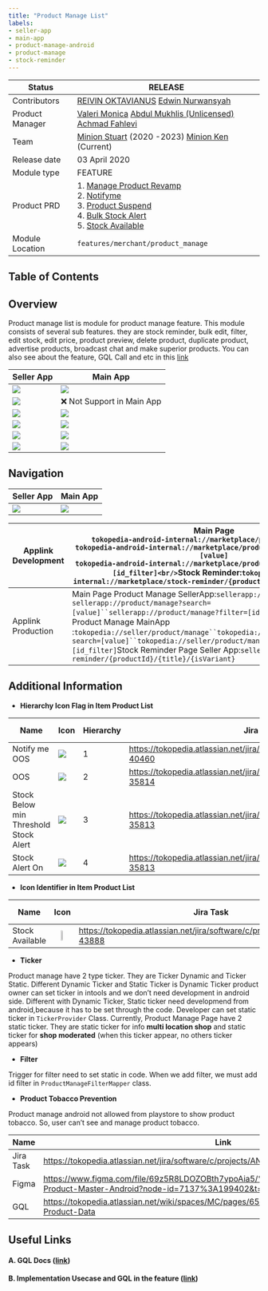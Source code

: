 ```yaml
---
title: "Product Manage List"
labels:
- seller-app
- main-app
- product-manage-android
- product-manage
- stock-reminder
---
```



| **Status** | <!--start status:GREEN-->RELEASE<!--end status-->  |
| --- | --- |
| Contributors | [REIVIN OKTAVIANUS](https://tokopedia.atlassian.net/wiki/people/5dae89dab86cd40c2da5ad2f?ref=confluence) [Edwin Nurwansyah](https://tokopedia.atlassian.net/wiki/people/622e71a875f257006a98bab9?ref=confluence)  |
| Product Manager | [Valeri Monica](https://tokopedia.atlassian.net/wiki/people/62535a2862802600683df305?ref=confluence) [Abdul Mukhlis (Unlicensed)](https://tokopedia.atlassian.net/wiki/people/621d51a459c0740069d6e7f3?ref=confluence) [Achmad Fahlevi](https://tokopedia.atlassian.net/wiki/people/5ff2a7ff1051d10075798c01?ref=confluence)  |
| Team | [Minion Stuart](https://tokopedia.atlassian.net/people/team/eeba862a-bd9d-472c-b901-415b15b1a37e) (2020 -2023) [Minion Ken](https://tokopedia.atlassian.net/people/team/0ac7bdd0-19b2-4196-8711-b1a0a4b07178) (Current) |
| Release date | 03 April 2020 |
| Module type | <!--start status:YELLOW-->FEATURE<!--end status-->  |
| Product PRD | 1. [Manage Product Revamp](https://tokopedia.atlassian.net/wiki/spaces/MC/pages/551715709)<br/>2. [Notifyme](https://tokopedia.atlassian.net/jira/software/c/projects/AN/issues/AN-40460)<br/>3. [Product Suspend](https://tokopedia.atlassian.net/jira/software/c/projects/AN/issues/AN-35814)<br/>4. [Bulk Stock Alert](https://tokopedia.atlassian.net/jira/software/c/projects/AN/issues/AN-35813)<br/>5. [Stock Available](https://tokopedia.atlassian.net/jira/software/c/projects/AN/issues/AN-43888)<br/> |
| Module Location |  `features/merchant/product_manage` |

## Table of Contents

<!--toc-->

## Overview

Product manage list is module for product manage feature. This module consists of several sub features. they are stock reminder, bulk edit, filter, edit stock, edit price, product preview, delete product, duplicate product, advertise products, broadcast chat and make superior products. You can also see about the feature, GQL Call and etc in this [link](https://docs.google.com/spreadsheets/d/1Xcq_gQXHVNynz37eFuOIWLv8x21jN6bhztQOcMOjwdc/edit?usp=sharing)



| **Seller App** | **Main App** |
| --- | --- |
| ![](res/Screenshot_1677659415.png)<br/> | ![](res/Screenshot_1677660081.png)<br/> |
| ![](res/Screenshot_1677659432.png)<br/> | ❌ Not Support in Main App |
| ![](res/Screenshot_1677659442.png)<br/> | ![](res/Screenshot_1677659442.png)<br/> |
| ![](res/Screenshot_1677659448.png)<br/> | ![](res/Screenshot_1677659448.png)<br/> |
| ![](res/Screenshot_1677659453.png)<br/> | ![](res/Screenshot_1677660074.png)<br/> |
| ![](res/Screenshot_1677659423.png)<br/> | ![](res/Screenshot_1677659423.png)<br/> |

## Navigation



| **Seller App** | **Main App** |
| --- | --- |
| ![](res/Navigation%20MPP%20SA.gif)<br/> | ![](res/Navigation%20MPP%20MA.gif)<br/> |

<!--left header table-->
| Applink Development<br/> | Main Page<br/>`tokopedia-android-internal://marketplace/product-manage-list`<br/>`tokopedia-android-internal://marketplace/product-manage-list?search=[value]`<br/>`tokopedia-android-internal://marketplace/product-manage-list?filter=[id_filter]<br/>`Stock Reminder:`tokopedia-android-internal://marketplace/stock-reminder/{productId}/{title}/{isVariant}` |
| --- | --- |
| Applink Production<br/> | Main Page Product Manage SellerApp:`sellerapp://product/manage` `sellerapp://product/manage?search=[value]``sellerapp://product/manage?filter=[id_filter]`Main Page Product Manage MainApp :`tokopedia://seller/product/manage``tokopedia://seller/product/manage?search=[value]``tokopedia://seller/product/manage?filter=[id_filter]`Stock Reminder Page Seller App:`sellerapp://stock-reminder/{productId}/{title}/{isVariant}` |

## Additional Information

- **Hierarchy Icon Flag in Item Product List**



| **Name** | **Icon** | **Hierarchy** | **Jira Task** | **Read Field in GQL** |
| --- | --- | --- | --- | --- |
| Notify me OOS | ![](res/System%20Icon.png)<br/> | 1 | <https://tokopedia.atlassian.net/jira/software/c/projects/AN/issues/AN-40460> | `haveNotifyMeOOS` |
| OOS | ![](res/OOS%20Icon.png)<br/> | 2 | <https://tokopedia.atlassian.net/jira/software/c/projects/AN/issues/AN-35814> | `suspendLevel` || `isEmptyStock && status` |
| Stock Below min Threshold Stock Alert | ![](res/Dibawah%20Pengingat%20Stok.png)<br/> | 3 | <https://tokopedia.atlassian.net/jira/software/c/projects/AN/issues/AN-35813> | `stockAlertActive` |
| Stock Alert On | ![](res/bell_filled.png)<br/> | 4 | <https://tokopedia.atlassian.net/jira/software/c/projects/AN/issues/AN-35813> | `hasStockAlert` |

- **Icon Identifier in Item Product List**



| **Name** | **Icon** | **Jira Task** | **Field GQL** |
| --- | --- | --- | --- |
| Stock Available | <img src="res/selalu_tersedia_filled.png" style="width:20%;display:block; margin:auto;"/> | <https://tokopedia.atlassian.net/jira/software/c/projects/AN/issues/AN-43888> |  |

- **Ticker**

Product manage have 2 type ticker. They are Ticker Dynamic and Ticker Static. Different Dynamic Ticker and Static Ticker is Dynamic Ticker product owner can set ticker in intools and we don’t need development in android side. Different with Dynamic Ticker, Static ticker need developmend from android,because it has to be set through the code. Developer can set static ticker in `TickerProvider` Class. Currently, Product Manage Page have 2 static ticker. They are static ticker for info **multi location shop** and static ticker for **shop moderated** (when this ticker appear, no others ticker appears)

- **Filter**

Trigger for filter need to set static in code. When we add filter, we must add id filter in `ProductManageFilterMapper`  class.

- **Product Tobacco Prevention**

Product manage android not allowed from playstore to show product tobacco. So, user can’t see and manage product tobacco.



| **Name** | **Link** | **Note** |
| --- | --- | --- |
| Jira Task | <https://tokopedia.atlassian.net/jira/software/c/projects/AN/issues/AN-45183> |  |
| Figma | <https://www.figma.com/file/69z5R8LDOZOBth7ypoAia5/%5BUI-M-IMS%5D-Manage-Product-Master-Android?node-id=7137%3A199402&t=u7fqSW5k1iXGXLfE-0>  | Option 2 |
| GQL | <https://tokopedia.atlassian.net/wiki/spaces/MC/pages/656903551/GQL+ProductList#Manage-Product-Data>  | use field `isTobacco` |

## Useful Links

#### A. GQL Docs ([link](https://docs.google.com/spreadsheets/d/1Xcq_gQXHVNynz37eFuOIWLv8x21jN6bhztQOcMOjwdc/edit#gid=442699360))

#### B. Implementation Usecase and GQL in the feature ([link](https://docs.google.com/spreadsheets/d/1Xcq_gQXHVNynz37eFuOIWLv8x21jN6bhztQOcMOjwdc/edit?usp=sharing))

